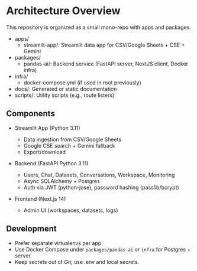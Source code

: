 # Architecture Overview

This repository is organized as a small mono-repo with apps and packages.

- apps/
  - streamlit-app/: Streamlit data app for CSV/Google Sheets + CSE + Gemini
- packages/
  - pandas-ai/: Backend service (FastAPI server, NextJS client, Docker infra)
- infra/
  - docker-compose.yml (if used in root previously)
- docs/: Generated or static documentation
- scripts/: Utility scripts (e.g., route listers)

## Components

- Streamlit App (Python 3.11)
  - Data ingestion from CSV/Google Sheets
  - Google CSE search + Gemini fallback
  - Export/download

- Backend (FastAPI Python 3.11)
  - Users, Chat, Datasets, Conversations, Workspace, Monitoring
  - Async SQLAlchemy + Postgres
  - Auth via JWT (python-jose), password hashing (passlib/bcrypt)

- Frontend (Next.js 14)
  - Admin UI (workspaces, datasets, logs)

## Development

- Prefer separate virtualenvs per app.
- Use Docker Compose under `packages/pandas-ai` or `infra` for Postgres + server.
- Keep secrets out of Git; use .env and local secrets.
